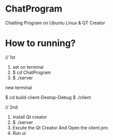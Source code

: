 # ChatProgram
Chatting Program on Ubuntu Linux &amp; QT Creator

# How to running?

// 1st

 1. set on terminal
 2. $ cd ChatProgram
 3. $ ./server

new terminal

$ cd build-client-Destop-Debug
$ ./client

// 2nd
 1. Install Qt creator
 2. $ ./server
 3. Excute the Qt Creator And Open the client.pro
 4. Run ui
 
